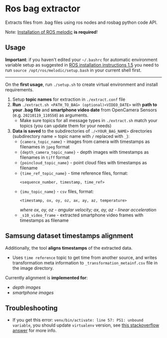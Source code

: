 # Ros bag extractor

Extracts files from .bag files using ros nodes and rosbag python code API. 

Note: [Installation of ROS melodic](http://wiki.ros.org/melodic/Installation) **is required**!


## Usage

**Important**: if you haven't edited your ```~/.bashrc``` for automatic environment 
variable setup as suggested in [ROS installation instructions 1.5](http://wiki.ros.org/melodic/Installation)
you need to run ```source /opt/ros/melodic/setup.bash``` in your current shell first.

------

On the **first usage**, run ```./setup.sh``` to create virtual environment and install requirements.

1. Setup **topic names** for extraction in ```./extract.conf``` file
2. **Run** ```./extract.sh <PATH_TO_BAG> (optional)<VIDEO_DATE>``` with **path to your .bag file** 
    and **smartphone video date** from OpenCamera Sensors (e.g. ```20210119_110550```) as arguments.
    - Make sure topics for all message types in ```./extract.sh``` match your topics (you can update them for your needs)
3. **Data is saved** to the subdirectories of ```./<YOUR_BAG_NAME>``` directories (subdirectory name = topic name with ```/``` replaced with ```_```):
    - ```{camera_topic_name}``` - images from camera with timestamps as filenames in ```jpeg``` format
    - ```{depth_camera_topic_name}``` - depth images with timestamps as filenames in ```tiff``` format 
    - ```{poincloud_topic_name}``` - point cloud files with timestamps as filename
    - ```{time_ref_topic_name}``` - time reference files, format:
        ```
        <sequence_number, timestamp, time_ref>
        ```
    - ```{imu_topic_name}``` - ```csv``` files, format:
        ```
        <timestamp, ox, oy, oz, ax, ay, az, temperature>
        ```
        *where ox, oy, oz - angular velocity; ax, ay, az - linear acceleration*
    - ```_s10_video_frame``` - extracted smartphone video frames with timestamps as filename

## Samsung dataset timestamps alignment

Additionally, the tool **aligns timestamps** of the extracted data.
- Uses ```time reference``` topic to get time from another source, 
and writes transformation meta information to ```_transformation_metainf.csv``` file in the image directory.

Currently alignment is **implemented for**:
- *depth images*
- *smartphone images*

## Troubleshooting

- If you get this error:
```venv/bin/activate: line 57: PS1: unbound variable```, you should update ```virtualenv``` version, see [this stackoverflow answer](https://stackoverflow.com/a/48327176) for more info.
